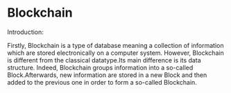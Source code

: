 # Blockchain

Introduction:

Firstly, Blockchain is a type of database meaning a collection of information which are stored electronically on a computer system.
However, Blockchain is different from the classical datatype.Its main difference is its data structure. Indeed, Blockchain groups information 
into a so-called Block.Afterwards, new information are stored in a new Block and then added to the previous one in order to form a so-called
Blockchain.
